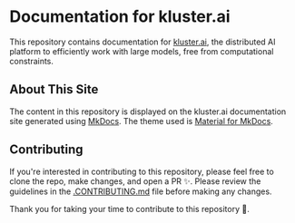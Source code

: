 # Documentation for kluster.ai

This repository contains documentation for [kluster.ai](https://kluster.ai), the distributed AI platform to efficiently work with large models, free from computational constraints.

## About This Site

The content in this repository is displayed on the kluster.ai documentation site generated using [MkDocs](https://www.mkdocs.org). The theme used is [Material for MkDocs](https://squidfunk.github.io/mkdocs-material).

## Contributing

If you're interested in contributing to this repository, please feel free to clone the repo, make changes, and open a PR ✨. Please review the guidelines in the [.CONTRIBUTING.md](.CONTRIBUTING.md) file before making any changes.

Thank you for taking your time to contribute to this repository 💜.

